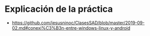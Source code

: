 # Explicación de la práctica
* https://github.com/jesusninoc/ClasesSAD/blob/master/2019-09-02.md#conexi%C3%B3n-entre-windows-linux-y-android
